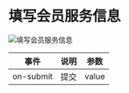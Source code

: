 # 填写会员服务信息

![填写会员服务信息](http://h5.bukeyi.net/h5/2019/sxh/vip.png)

| 事件 | 说明 | 参数 |
| ------ | ------ | ------ |
| on-submit | 提交 | value |

